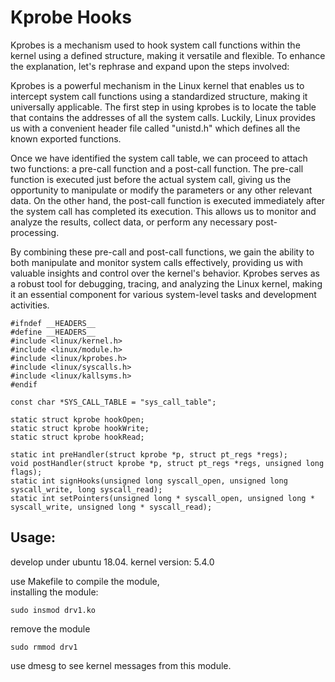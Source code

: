 # Kprobe Hooks
Kprobes is a mechanism used to hook system call functions within the kernel using a defined structure, making it versatile and flexible. To enhance the explanation, let's rephrase and expand upon the steps involved:

Kprobes is a powerful mechanism in the Linux kernel that enables us to intercept system call functions using a standardized structure, making it universally applicable. The first step in using kprobes is to locate the table that contains the addresses of all the system calls. Luckily, Linux provides us with a convenient header file called "unistd.h" which defines all the known exported functions.

Once we have identified the system call table, we can proceed to attach two functions: a pre-call function and a post-call function. The pre-call function is executed just before the actual system call, giving us the opportunity to manipulate or modify the parameters or any other relevant data. On the other hand, the post-call function is executed immediately after the system call has completed its execution. This allows us to monitor and analyze the results, collect data, or perform any necessary post-processing.

By combining these pre-call and post-call functions, we gain the ability to both manipulate and monitor system calls effectively, providing us with valuable insights and control over the kernel's behavior. Kprobes serves as a robust tool for debugging, tracing, and analyzing the Linux kernel, making it an essential component for various system-level tasks and development activities.

```
#ifndef __HEADERS__
#define __HEADERS__
#include <linux/kernel.h>
#include <linux/module.h>
#include <linux/kprobes.h>
#include <linux/syscalls.h>
#include <linux/kallsyms.h>
#endif

const char *SYS_CALL_TABLE = "sys_call_table";

static struct kprobe hookOpen;
static struct kprobe hookWrite;
static struct kprobe hookRead;

static int preHandler(struct kprobe *p, struct pt_regs *regs);
void postHandler(struct kprobe *p, struct pt_regs *regs, unsigned long flags);
static int signHooks(unsigned long syscall_open, unsigned long syscall_write, long syscall_read);
static int setPointers(unsigned long * syscall_open, unsigned long * syscall_write, unsigned long * syscall_read);
```

## Usage:
develop under ubuntu 18.04. 
kernel version: 5.4.0

use Makefile to compile the module, <br/>
installing the module:
```
sudo insmod drv1.ko
```

remove the module
```
sudo rmmod drv1
```

use dmesg to see kernel messages from this module.
